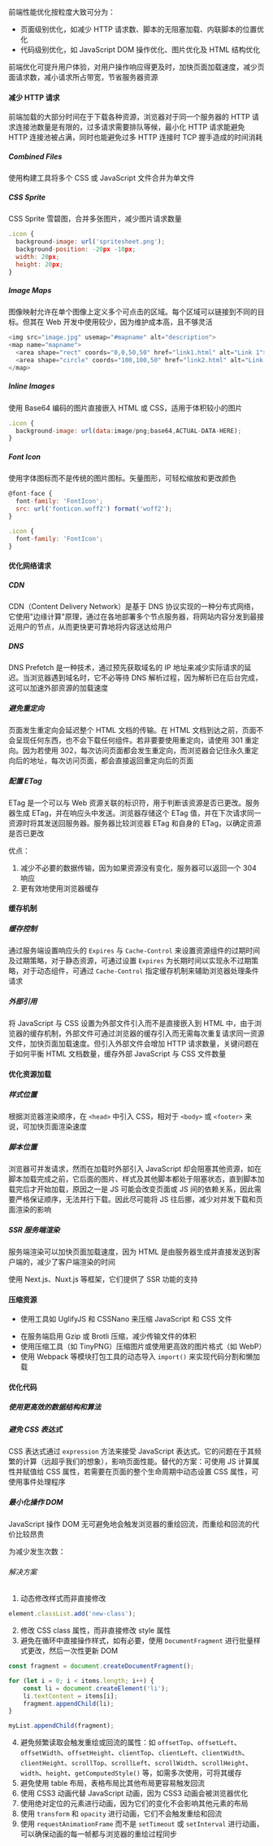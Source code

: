 前端性能优化按粒度大致可分为：

- 页面级别优化，如减少 HTTP 请求数、脚本的无阻塞加载、内联脚本的位置优化
- 代码级别优化，如 JavaScript DOM 操作优化、图片优化及 HTML 结构优化

前端优化可提升用户体验，对用户操作响应得更及时，加快页面加载速度，减少页面请求数，减小请求所占带宽，节省服务器资源

#### 减少 HTTP 请求

前端加载的大部分时间在于下载各种资源，浏览器对于同一个服务器的 HTTP 请求连接池数量是有限的，过多请求需要排队等候，最小化 HTTP 请求能避免 HTTP 连接池被占满，同时也能避免过多 HTTP 连接时 TCP 握手造成的时间消耗

##### Combined Files

使用构建工具将多个 CSS 或 JavaScript 文件合并为单文件

##### CSS Sprite

CSS Sprite 雪碧图，合并多张图片，减少图片请求数量

```JavaScript
.icon {
  background-image: url('spritesheet.png');
  background-position: -20px -10px;
  width: 20px;
  height: 20px;
}
```

##### Image Maps

图像映射允许在单个图像上定义多个可点击的区域。每个区域可以链接到不同的目标。但其在 Web 开发中使用较少，因为维护成本高，且不够灵活

```JavaScript
<img src="image.jpg" usemap="#mapname" alt="description">
<map name="mapname">
  <area shape="rect" coords="0,0,50,50" href="link1.html" alt="Link 1">
  <area shape="circle" coords="100,100,50" href="link2.html" alt="Link 2">
</map>
```

##### Inline Images

使用 Base64 编码的图片直接嵌入 HTML 或 CSS，适用于体积较小的图片

```JavaScript
.icon {
  background-image: url(data:image/png;base64,ACTUAL-DATA-HERE);
}
```

##### Font Icon

使用字体图标而不是传统的图片图标。矢量图形，可轻松缩放和更改颜色

```JavaScript
@font-face {
  font-family: 'FontIcon';
  src: url('fonticon.woff2') format('woff2');
}

.icon {
  font-family: 'FontIcon';
}
```

#### 优化网络请求

##### CDN

CDN（Content Delivery Network）是基于 DNS 协议实现的一种分布式网络，它使用"边缘计算"原理，通过在各地部署多个节点服务器，将网站内容分发到最接近用户的节点，从而更快更可靠地将内容送达给用户

##### DNS

DNS Prefetch 是一种技术，通过预先获取域名的 IP 地址来减少实际请求的延迟。当浏览器遇到域名时，它不必等待 DNS 解析过程，因为解析已在后台完成，这可以加速外部资源的加载速度

##### 避免重定向

页面发生重定向会延迟整个 HTML 文档的传输。在 HTML 文档到达之前，页面不会呈现任何东西，也不会下载任何组件。若非要要使用重定向，请使用 301 重定向。因为若使用 302，每次访问页面都会发生重定向，而浏览器会记住永久重定向后的地址，每次访问页面，都会直接返回重定向后的页面

##### 配置 ETag

ETag 是一个可以与 Web 资源关联的标识符，用于判断该资源是否已更改。服务器生成 ETag，并在响应头中发送。浏览器存储这个 ETag 值，并在下次请求同一资源时将其发送回服务器。服务器比较浏览器 ETag 和自身的 ETag，以确定资源是否已更改

优点：

1. 减少不必要的数据传输，因为如果资源没有变化，服务器可以返回一个 304 响应
2. 更有效地使用浏览器缓存

#### 缓存机制

##### 缓存控制

通过服务端设置响应头的 `Expires` 与 `Cache-Control` 来设置资源组件的过期时间及过期策略，对于静态资源，可通过设置 `Expires` 为长期时间以实现永不过期策略，对于动态组件，可通过 `Cache-Control` 指定缓存机制来辅助浏览器处理条件请求

##### 外部引用

将 JavaScript 与 CSS 设置为外部文件引入而不是直接嵌入到 HTML 中，由于浏览器的缓存机制，外部文件可通过浏览器的缓存引入而无需每次重复请求同一资源文件，加快页面加载速度。但引入外部文件会增加 HTTP 请求数量，关键问题在于如何平衡 HTML 文档数量，缓存外部 JavaScript 与 CSS 文件数量

#### 优化资源加载

##### 样式位置

根据浏览器渲染顺序，在 `<head>` 中引入 CSS，相对于 `<body>` 或 `<footer>` 来说，可加快页面渲染速度

##### 脚本位置

浏览器可并发请求，然而在加载时外部引入 JavaScript 却会阻塞其他资源，如在脚本加载完成之前，它后面的图片、样式及其他脚本都处于阻塞状态，直到脚本加载完后才开始加载，原因之一是 JS 可能会改变页面或 JS 间的依赖关系，因此需要严格保证顺序，无法并行下载。因此尽可能将 JS 往后挪，减少对并发下载和页面渲染的影响

##### SSR 服务端渲染

服务端渲染可以加快页面加载速度，因为 HTML 是由服务器生成并直接发送到客户端的，减少了客户端渲染的时间

使用 Next.js、Nuxt.js 等框架，它们提供了 SSR 功能的支持

#### 压缩资源

- 使用工具如 UglifyJS 和 CSSNano 来压缩 JavaScript 和 CSS 文件
* 在服务端启用 Gzip 或 Brotli 压缩，减少传输文件的体积
* 使用压缩工具（如 TinyPNG）压缩图片或使用更高效的图片格式（如 WebP）
* 使用 Webpack 等模块打包工具的动态导入 `import()` 来实现代码分割和懒加载

#### 优化代码

##### 使用更高效的数据结构和算法

##### 避免 CSS 表达式

CSS 表达式通过 `expression` 方法来接受 JavaScript 表达式。它的问题在于其频繁的计算（远超乎我们的想象），影响页面性能。替代的方案：可使用 JS 计算属性并赋值给 CSS 属性，若需要在页面的整个生命周期中动态设置 CSS 属性，可使用事件处理程序

##### 最小化操作 DOM

JavaScript 操作 DOM 无可避免地会触发浏览器的重绘回流，而重绘和回流的代价比较昂贵

为减少发生次数：

###### 解决方案

1. 动态修改样式而非直接修改

```JavaScript
element.classList.add('new-class');
```

2. 修改 CSS class 属性，而非直接修改 style 属性
3. 避免在循环中直接操作样式，如有必要，使用 `DocumentFragment` 进行批量样式更改，然后一次性更新 DOM

```JavaScript
const fragment = document.createDocumentFragment();

for (let i = 0; i < items.length; i++) {
    const li = document.createElement('li');
    li.textContent = items[i];
    fragment.appendChild(li);
}

myList.appendChild(fragment);
```

4. 避免频繁读取会触发重绘或回流的属性：如 `offsetTop`、`offsetLeft`、`offsetWidth`、`offsetHeight`、`clientTop`、`clientLeft`、`clientWidth`、`clientHeight`、`scrollTop`、`scrollLeft`、`scrollWidth`、`scrollHeight`、`width`、`height`、`getComputedStyle()` 等，如需多次使用，可将其缓存
5. 避免使用 table 布局，表格布局比其他布局更容易触发回流
6. 使用 CSS3 动画代替 JavaScript 动画，因为 CSS3 动画会被浏览器优化
7. 使用绝对定位的元素进行动画，因为它们的变化不会影响其他元素的布局
8. 使用 `transform` 和 `opacity` 进行动画，它们不会触发重绘和回流
9. 使用 `requestAnimationFrame` 而不是 `setTimeout` 或 `setInterval` 进行动画，可以确保动画的每一帧都与浏览器的重绘过程同步
